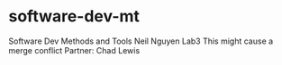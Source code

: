 # software-dev-mt
Software Dev Methods and Tools
Neil Nguyen
Lab3
This might cause a merge conflict
Partner: Chad Lewis
